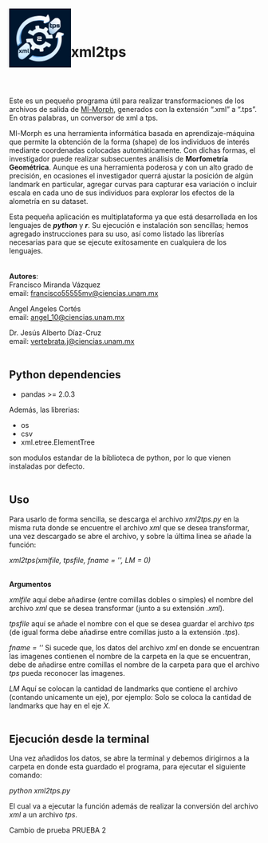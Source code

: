 <br> <img src="images\xml2tps-logo.png" align="left" width="124">

<br>

# **xml2tps**

## <br>

Este es un pequeño programa útil para realizar transformaciones de los
archivos de salida de [Ml-Morph](https://github.com/agporto/ml-morph),
generados con la extensión “.xml” a “.tps”. En otras palabras, un
conversor de xml a tps.

Ml-Morph es una herramienta informática basada en aprendizaje-máquina
que permite la obtención de la forma (shape) de los individuos de
interés mediante coordenadas colocadas automáticamente. Con dichas
formas, el investigador puede realizar subsecuentes análisis de
**Morfometría Geométrica**. Aunque es una herramienta poderosa y con un
alto grado de precisión, en ocasiones el investigador querrá ajustar la
posición de algún landmark en particular, agregar curvas para capturar
esa variación o incluir escala en cada uno de sus individuos para
explorar los efectos de la alometría en su dataset.

Esta pequeña aplicación es multiplataforma ya que está desarrollada en
los lenguajes de ***python*** y ***r***. Su ejecución e instalación son
sencillas; hemos agregado instrucciones para su uso, así como listado
las librerías necesarias para que se ejecute exitosamente en cualquiera
de los lenguajes. <br> <br> <br> **Autores**:  
Francisco Miranda Vázquez  
email: <francisco55555mv@ciencias.unam.mx>

Angel Angeles Cortés  
email: <angel_10@ciencias.unam.mx>

Dr. Jesús Alberto Díaz-Cruz  
email: <vertebrata.j@ciencias.unam.mx> <br><br>

## Python dependencies

- pandas >= 2.0.3

Además, las librerias:
- os
- csv
- xml.etree.ElementTree

son modulos estandar de la biblioteca de python, por lo que vienen instaladas por defecto. <br><br>

## Uso

Para usarlo de forma sencilla, se descarga el archivo _xml2tps.py_ en la misma ruta donde se encuentre el archivo _xml_ que se desea transformar, una vez descargado se abre el archivo, y sobre la última linea se añade la función:

_xml2tps(xmlfile, tpsfile, fname = '', LM = 0)_ <br><br>

**Argumentos**

_xmlfile_ aquí debe añadirse (entre comillas dobles o simples) el nombre del archivo _xml_ que se desea transformar (junto a su extensión _.xml_).

_tpsfile_ aquí se añade el nombre con el que se desea guardar el archivo _tps_ (de igual forma debe añadirse entre comillas justo a la extensión _.tps_).

_fname = ''_ Si sucede que, los datos del archivo _xml_ en donde se encuentran las imagenes contienen el nombre de la carpeta en la que se encuentran, debe de añadirse entre comillas el nombre de la carpeta para que el archivo _tps_ pueda reconocer las imagenes.

_LM_ Aquí se colocan la cantidad de landmarks que contiene el archivo (contando unicamente un eje), por ejemplo: Solo se coloca la cantidad de landmarks que hay en el eje _X_. <br><br>

## Ejecución desde la terminal

Una vez añadidos los datos, se abre la terminal y debemos dirigirnos a la carpeta en donde esta guardado el programa, para ejecutar el siguiente comando:

_python xml2tps.py_

El cual va a ejecutar la función además de realizar la conversión del archivo _xml_ a un archivo _tps_.

Cambio de prueba 
PRUEBA 2